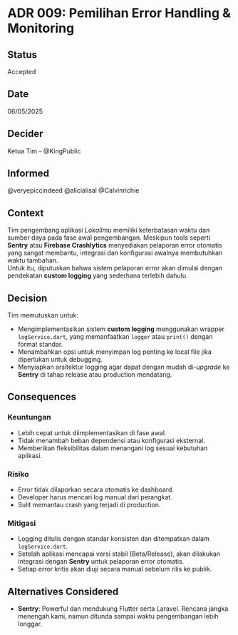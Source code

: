# ADR 009: Pemilihan Error Handling & Monitoring

## Status
Accepted

## Date
06/05/2025

## Decider 
Ketua Tim - @KingPublic

## Informed
@veryepiccindeed
@alicialisal
@Calvinrichie

## Context

Tim pengembang aplikasi *LokaIlmu* memiliki keterbatasan waktu dan sumber daya pada fase awal pengembangan. Meskipun tools seperti **Sentry** atau **Firebase Crashlytics** menyediakan pelaporan error otomatis yang sangat membantu, integrasi dan konfigurasi awalnya membutuhkan waktu tambahan.  
Untuk itu, diputuskan bahwa sistem pelaporan error akan dimulai dengan pendekatan **custom logging** yang sederhana terlebih dahulu.

## Decision

Tim memutuskan untuk:
- Mengimplementasikan sistem **custom logging** menggunakan wrapper `logService.dart`, yang memanfaatkan `logger` atau `print()` dengan format standar.
- Menambahkan opsi untuk menyimpan log penting ke local file jika diperlukan untuk debugging.
- Menyiapkan arsitektur logging agar dapat dengan mudah di-*upgrade* ke **Sentry** di tahap release atau production mendatang.


## Consequences

### Keuntungan

- Lebih cepat untuk diimplementasikan di fase awal.
- Tidak menambah beban dependensi atau konfigurasi eksternal.
- Memberikan fleksibilitas dalam menangani log sesuai kebutuhan aplikasi.

### Risiko

- Error tidak dilaporkan secara otomatis ke dashboard.
- Developer harus mencari log manual dari perangkat.
- Sulit memantau crash yang terjadi di production.

### Mitigasi

- Logging ditulis dengan standar konsisten dan ditempatkan dalam `logService.dart`.
- Setelah aplikasi mencapai versi stabil (Beta/Release), akan dilakukan integrasi dengan **Sentry** untuk pelaporan error otomatis.
- Setiap error kritis akan diuji secara manual sebelum rilis ke publik.


## Alternatives Considered

- **Sentry**: Powerful dan mendukung Flutter serta Laravel. Rencana jangka menengah kami, namun ditunda sampai waktu pengembangan lebih longgar.
